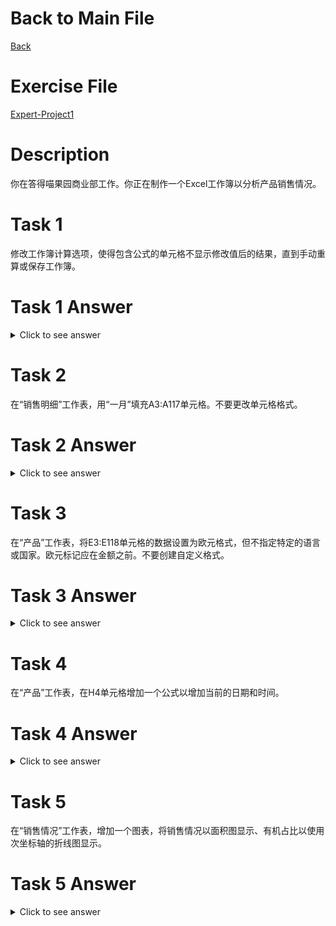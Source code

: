 # Back to Main File
[Back](../README.md)

# Exercise File
[Expert-Project1](MOS-Excel2016-Expert-Project1.xlsx)

# Description
你在答得喵果园商业部工作。你正在制作一个Excel工作簿以分析产品销售情况。

# Task 1
修改工作簿计算选项，使得包含公式的单元格不显示修改值后的结果，直到手动重算或保存工作簿。
# Task 1 Answer
<details>
  <summary>Click to see answer</summary>

![Task1_Answer](Excel2016-Expert-Project1-Answer/P1-T1.gif)
</details>

# Task 2
在“销售明细”工作表，用“一月”填充A3:A117单元格。不要更改单元格格式。

# Task 2 Answer
<details>
  <summary>Click to see answer</summary>

![Task2_Answer](Excel2016-Expert-Project1-Answer/P1-T2.gif)
</details>

# Task 3
在“产品”工作表，将E3:E118单元格的数据设置为欧元格式，但不指定特定的语言或国家。欧元标记应在金额之前。不要创建自定义格式。

# Task 3 Answer
<details>
  <summary>Click to see answer</summary>

![Task3_Answer](Excel2016-Expert-Project1-Answer/P1-T3.gif)
</details>


# Task 4
在“产品”工作表，在H4单元格增加一个公式以增加当前的日期和时间。

# Task 4 Answer
<details>
  <summary>Click to see answer</summary>

![Task4_Answer](Excel2016-Expert-Project1-Answer/P1-T4.gif)
</details>

# Task 5
在“销售情况”工作表，增加一个图表，将销售情况以面积图显示、有机占比以使用次坐标轴的折线图显示。

# Task 5 Answer
<details>
  <summary>Click to see answer</summary>

![Task5_Answer](Excel2016-Expert-Project1-Answer/P1-T5.gif)
</details>